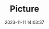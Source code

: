 ---
weight: 1
images:
- /images/edited/39.jpeg
title: Picture
date: 2023-11-11 14:03:37
tags:
- luminar
- work
---